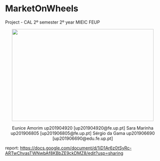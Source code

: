 # MarketOnWheels



Project - CAL 2º semester 2º year MIEIC FEUP

<p align="center">
  <img width="460" height="300" src="https://user-images.githubusercontent.com/40336261/115965516-893e5700-a521-11eb-8991-279903dbba23.png">
</p>

<p align="center">
Eunice Amorim                                                  up201904920
[up201904920@fe.up.pt]                                                               
Sara Marinha                                                   up201906805
[up201906805@fe.up.pt]
Sérgio da Gama                                                 up201906690
[up201906690@edu.fe.up.pt]
</p>

report: https://docs.google.com/document/d/1iD1Ar6z0tSyRc-ARTwChvasTWNwbAf8KBbZE9ckDMZ8/edit?usp=sharing

